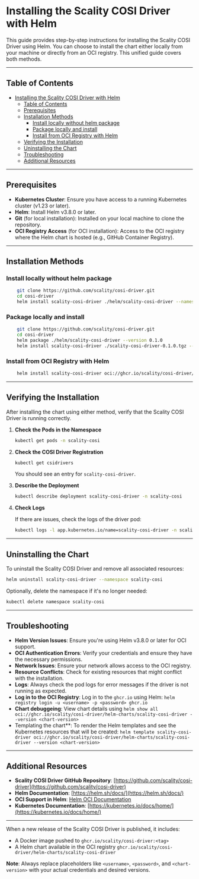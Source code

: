 # Installing the Scality COSI Driver with Helm

This guide provides step-by-step instructions for installing the Scality COSI Driver using Helm. You can choose to install the chart either locally from your machine or directly from an OCI registry. This unified guide covers both methods.

---

## Table of Contents

- [Installing the Scality COSI Driver with Helm](#installing-the-scality-cosi-driver-with-helm)
  - [Table of Contents](#table-of-contents)
  - [Prerequisites](#prerequisites)
  - [Installation Methods](#installation-methods)
    - [Install locally without helm package](#install-locally-without-helm-package)
    - [Package locally and install](#package-locally-and-install)
    - [Install from OCI Registry with Helm](#install-from-oci-registry-with-helm)
  - [Verifying the Installation](#verifying-the-installation)
  - [Uninstalling the Chart](#uninstalling-the-chart)
  - [Troubleshooting](#troubleshooting)
  - [Additional Resources](#additional-resources)

---

## Prerequisites

- **Kubernetes Cluster**: Ensure you have access to a running Kubernetes cluster (v1.23 or later).
- **Helm**: Install Helm v3.8.0 or later.
- **Git** (for local installation): Installed on your local machine to clone the repository.
- **OCI Registry Access** (for OCI installation): Access to the OCI registry where the Helm chart is hosted (e.g., GitHub Container Registry).

---

## Installation Methods

### Install locally without helm package

```bash
    git clone https://github.com/scality/cosi-driver.git
    cd cosi-driver
    helm install scality-cosi-driver ./helm/scality-cosi-driver --namespace scality-object-storage --create-namespace --set image.tag=0.1.0
```

### Package locally and install

```bash
    git clone https://github.com/scality/cosi-driver.git
    cd cosi-driver
    helm package ./helm/scality-cosi-driver --version 0.1.0
    helm install scality-cosi-driver ./scality-cosi-driver-0.1.0.tgz --namespace scality-object-storage --create-namespace --set image.tag=0.1.0
```

### Install from OCI Registry with Helm

```bash
    helm install scality-cosi-driver oci://ghcr.io/scality/cosi-driver/helm-charts/scality-cosi-driver --version 0.0.1 --namespace scality-cosi --create-namespace --set image.tag=0.1.0
```

---

## Verifying the Installation

After installing the chart using either method, verify that the Scality COSI Driver is running correctly.

1. **Check the Pods in the Namespace**

   ```bash
   kubectl get pods -n scality-cosi
   ```

2. **Check the COSI Driver Registration**

   ```bash
   kubectl get csidrivers
   ```

   You should see an entry for `scality-cosi-driver`.

3. **Describe the Deployment**

   ```bash
   kubectl describe deployment scality-cosi-driver -n scality-cosi
   ```

4. **Check Logs**

   If there are issues, check the logs of the driver pod:

   ```bash
   kubectl logs -l app.kubernetes.io/name=scality-cosi-driver -n scality-cosi
   ```

---

## Uninstalling the Chart

To uninstall the Scality COSI Driver and remove all associated resources:

```bash
helm uninstall scality-cosi-driver --namespace scality-cosi
```

Optionally, delete the namespace if it's no longer needed:

```bash
kubectl delete namespace scality-cosi
```

---

## Troubleshooting

- **Helm Version Issues**: Ensure you're using Helm v3.8.0 or later for OCI support.
- **OCI Authentication Errors**: Verify your credentials and ensure they have the necessary permissions.
- **Network Issues**: Ensure your network allows access to the OCI registry.
- **Resource Conflicts**: Check for existing resources that might conflict with the installation.
- **Logs**: Always check the pod logs for error messages if the driver is not running as expected.
- **Log in to the OCI Registry**: Log in to the `ghcr.io` using Helm: `helm registry login -u <username> -p <password> ghcr.io`
- **Chart debuggeing**: View chart details using `helm show all oci://ghcr.io/scality/cosi-driver/helm-charts/scality-cosi-driver --version <chart-version>`
- Templating the chart**: To render the Helm templates and see the Kubernetes resources that will be created: `helm template scality-cosi-driver oci://ghcr.io/scality/cosi-driver/helm-charts/scality-cosi-driver --version <chart-version>`

---

## Additional Resources

- **Scality COSI Driver GitHub Repository**: [https://github.com/scality/cosi-driver](https://github.com/scality/cosi-driver)
- **Helm Documentation**: [https://helm.sh/docs/](https://helm.sh/docs/)
- **OCI Support in Helm**: [Helm OCI Documentation](https://helm.sh/docs/topics/registries/)
- **Kubernetes Documentation**: [https://kubernetes.io/docs/home/](https://kubernetes.io/docs/home/)

---

When a new release of the Scality COSI Driver is published, it includes:

- A Docker image pushed to `ghcr.io/scality/cosi-driver:<tag>`
- A Helm chart available in the OCI registry `ghcr.io/scality/cosi-driver/helm-charts/scality-cosi-driver`

**Note**: Always replace placeholders like `<username>`, `<password>`, and `<chart-version>` with your actual credentials and desired versions.
